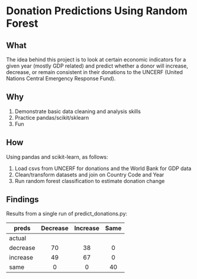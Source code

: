 # Donation Predictions Using Random Forest 

## What
The idea behind this project is to look at certain economic indicators for a given year (mostly GDP related) and predict whether a donor will increase, decrease, or remain consistent in their donations to the UNCERF (United Nations Central Emergency Response Fund).

## Why
1. Demonstrate basic data cleaning and analysis skills
2. Practice pandas/scikit/sklearn
3. Fun

## How
Using pandas and scikit-learn, as follows:
1. Load csvs from UNCERF for donations and the World Bank for GDP data
2. Clean/transform datasets and join on Country Code and Year
3. Run random forest classification to estimate donation change

## Findings
Results from a single run of predict_donations.py:


| preds        | Decrease           | Increase  | Same
| ------------- |:-------------:|:-----:|:---:
| actual | | |
| decrease      | 70 | 38 | 0
| increase      | 49     |   67 | 0
| same | 0 | 0 | 40